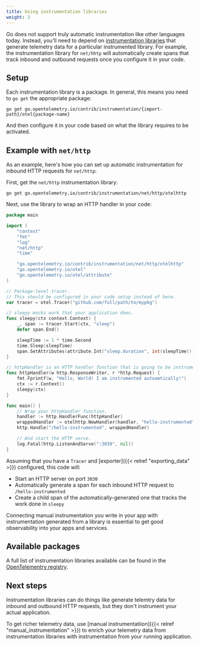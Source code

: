 ```yaml
---
title: Using instrumentation libraries
weight: 3
---
```


Go does not support truly automatic instrumentation like other languages today. Instead, you'll need to depend on [instrumentation libraries](https://opentelemetry.io/docs/reference/specification/glossary/#instrumentation-library) that generate telemetry data for a particular instrumented library. For example, the instrumentation library for `net/hhtp` will automatically create spans that track inbound and outbound requests once you configure it in your code.

## Setup

Each instrumentation library is a package. In general, this means you need to `go get` the appropriate package:

```console
go get go.opentelemetry.io/contrib/instrumentation/{import-path}/otel{package-name}
```

And then configure it in your code based on what the library requires to be activated.

## Example with `net/http`

As an example, here's how you can set up automatic instrumentation for inbound HTTP requests for `net/http`:

First, get the `net/http` instrumentation library:

```console
go get go.opentelemetry.io/contrib/instrumentation/net/http/otelhttp
```

Next, use the library to wrap an HTTP handler in your code:

```go
package main

import (
	"context"
	"fmt"
	"log"
	"net/http"
	"time"

	"go.opentelemetry.io/contrib/instrumentation/net/http/otelhttp"
	"go.opentelemetry.io/otel"
	"go.opentelemetry.io/otel/attribute"
)

// Package-level tracer.
// This should be configured in your code setup instead of here.
var tracer = otel.Tracer("github.com/full/path/to/mypkg")

// sleepy mocks work that your application does.
func sleepy(ctx context.Context) {
	_, span := tracer.Start(ctx, "sleep")
	defer span.End()

	sleepTime := 1 * time.Second
	time.Sleep(sleepTime)
	span.SetAttributes(attribute.Int("sleep.duration", int(sleepTime)))
}

// httpHandler is an HTTP handler function that is going to be instrumented.
func httpHandler(w http.ResponseWriter, r *http.Request) {
	fmt.Fprintf(w, "Hello, World! I am instrumented autoamtically!")
	ctx := r.Context()
	sleepy(ctx)
}

func main() {
	// Wrap your httpHandler function.
	handler := http.HandlerFunc(httpHandler)
	wrappedHandler := otelhttp.NewHandler(handler, "hello-instrumented")
	http.Handle("/hello-instrumented", wrappedHandler)

	// And start the HTTP serve.
	log.Fatal(http.ListenAndServe(":3030", nil))
}
```

Assuming that you have a `Tracer` and [exporter]({{< relref "exporting_data" >}}) configured, this code will:

* Start an HTTP server on port `3030`
* Automatically generate a span for each inbound HTTP request to `/hello-instrumented`
* Create a child span of the automatically-generated one that tracks the work done in `sleepy`

Connecting manual instrumentation you write in your app with instrumentation generated from a library is essential to get good observability into your apps and services.

## Available packages

A full list of instrumentation libraries available can be found in the [OpenTelementry registry](https://opentelemetry.io/registry/?language=go&component=instrumentation).

## Next steps

Instrumentation libraries can do things like generate telemtry data for inbound and outbound HTTP requests, but they don't instrument your actual application.

To get richer telemetry data, use [manual instrumentatiion]({{< relref "manual_instrumentation" >}}) to enrich your telemetry data from instrumentation libraries with instrumentation from your running application.
